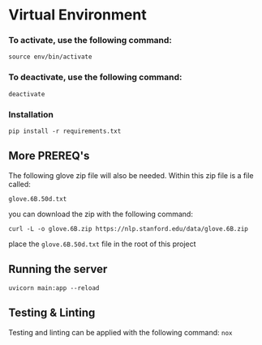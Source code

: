 # Virtual Environment
### To activate, use the following command:
`source env/bin/activate`

### To deactivate, use the following command:
`deactivate`

### Installation
`pip install -r requirements.txt`

## More PREREQ's

The following glove zip file will also be needed. Within this zip file is a file called:

`glove.6B.50d.txt`

you can download the zip with the following command:

`curl -L -o glove.6B.zip https://nlp.stanford.edu/data/glove.6B.zip`

place the `glove.6B.50d.txt` file in the root of this project

## Running the server
`uvicorn main:app --reload`

## Testing & Linting
Testing and linting can be applied with the following command:
`nox`